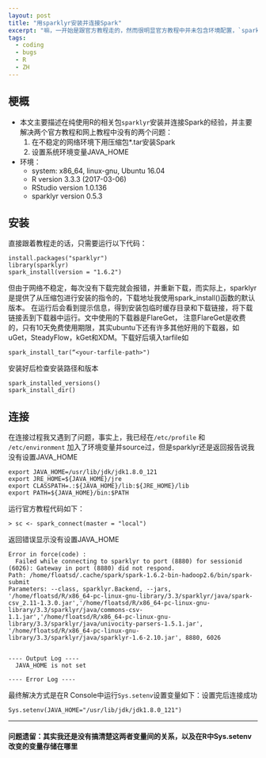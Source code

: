 ```yaml
---
layout: post
title: "用sparklyr安装并连接Spark"
excerpt: "嘛，一开始是跟官方教程走的，然而很明显官方教程中并未包含环境配置，`spark_install`命令也没有对断点传输进行优化"
tags:
  - coding
  - bugs
  - R
  - ZH
---
```




## 梗概
- 本文主要描述在纯使用R的相关包`sparklyr`安装并连接Spark的经验，并主要解决两个官方教程和网上教程中没有的两个问题：
  1. 在不稳定的网络环境下用压缩包*.tar安装Spark
  2. 设置系统环境变量JAVA_HOME
- 环境：
  - system: x86_64, linux-gnu, Ubuntu 16.04
  - R version 3.3.3 (2017-03-06)
  - RStudio version 1.0.136
  - sparklyr version 0.5.3

## 安装

直接跟着教程走的话，只需要运行以下代码：
```
install.packages("sparklyr")
library(sparklyr)
spark_install(version = "1.6.2")
```
但由于网络不稳定，每次没有下载完就会报错，并重新下载，而实际上，sparklyr是提供了从压缩包进行安装的指令的，下载地址我使用spark_install()函数的默认版本。
在运行后会看到提示信息，得到安装包临时缓存目录和下载链接，将下载链接丢到下载器中运行。文中使用的下载器是FlareGet，
注意FlareGet是收费的，只有10天免费使用期限，其实ubuntu下还有许多其他好用的下载器，如uGet，SteadyFlow，kGet和XDM。下载好后填入tarfile如
```
spark_install_tar(“<your-tarfile-path>")

```
安装好后检查安装路径和版本
```
spark_installed_versions()
spark_install_dir()
```

## 连接
在连接过程我又遇到了问题，事实上，我已经在`/etc/profile`
和 `/etc/environment` 加入了环境变量并source过，但是sparklyr还是返回报告说我没有设置JAVA_HOME
```
export JAVA_HOME=/usr/lib/jdk/jdk1.8.0_121
export JRE_HOME=${JAVA_HOME}/jre
export CLASSPATH=.:${JAVA_HOME}/lib:${JRE_HOME}/lib
export PATH=${JAVA_HOME}/bin:$PATH
```
运行官方教程代码如下：
```
> sc <- spark_connect(master = "local")
```
返回错误显示没有设置JAVA_HOME
```
Error in force(code) :
  Failed while connecting to sparklyr to port (8880) for sessionid (6026): Gateway in port (8880) did not respond.
Path: /home/floatsd/.cache/spark/spark-1.6.2-bin-hadoop2.6/bin/spark-submit
Parameters: --class, sparklyr.Backend, --jars, '/home/floatsd/R/x86_64-pc-linux-gnu-library/3.3/sparklyr/java/spark-csv_2.11-1.3.0.jar','/home/floatsd/R/x86_64-pc-linux-gnu-library/3.3/sparklyr/java/commons-csv-1.1.jar','/home/floatsd/R/x86_64-pc-linux-gnu-library/3.3/sparklyr/java/univocity-parsers-1.5.1.jar', '/home/floatsd/R/x86_64-pc-linux-gnu-library/3.3/sparklyr/java/sparklyr-1.6-2.10.jar', 8880, 6026


---- Output Log ----
  JAVA_HOME is not set

---- Error Log ----
```

最终解决方式是在R Console中运行`Sys.setenv`设置变量如下：设置完后连接成功
```
Sys.setenv(JAVA_HOME="/usr/lib/jdk/jdk1.8.0_121")
```

-----
#### 问题遗留：其实我还是没有搞清楚这两者变量间的关系，以及在R中Sys.setenv改变的变量存储在哪里
